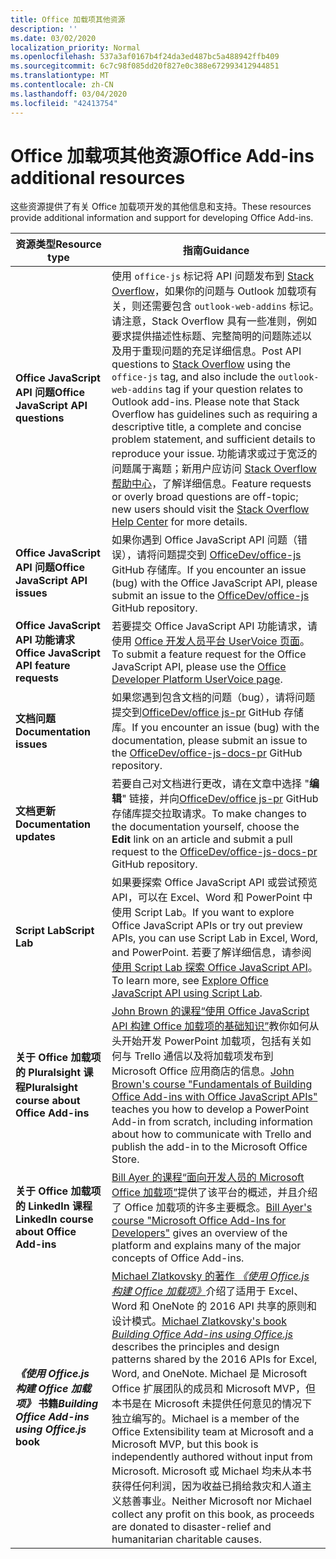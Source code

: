 ```yaml
---
title: Office 加载项其他资源
description: ''
ms.date: 03/02/2020
localization_priority: Normal
ms.openlocfilehash: 537a3af0167b4f24da3ed487bc5a488942ffb409
ms.sourcegitcommit: 6c7c98f085dd20f827e0c388e672993412944851
ms.translationtype: MT
ms.contentlocale: zh-CN
ms.lasthandoff: 03/04/2020
ms.locfileid: "42413754"
---
```

# <a name="office-add-ins-additional-resources"></a><span data-ttu-id="60e34-102">Office 加载项其他资源</span><span class="sxs-lookup"><span data-stu-id="60e34-102">Office Add-ins additional resources</span></span>

<span data-ttu-id="60e34-103">这些资源提供了有关 Office 加载项开发的其他信息和支持。</span><span class="sxs-lookup"><span data-stu-id="60e34-103">These resources provide additional information and support for developing Office Add-ins.</span></span>

|<span data-ttu-id="60e34-104">**资源类型**</span><span class="sxs-lookup"><span data-stu-id="60e34-104">**Resource type**</span></span>|<span data-ttu-id="60e34-105">**指南**</span><span class="sxs-lookup"><span data-stu-id="60e34-105">**Guidance**</span></span>|
|-----------------|------------|
|<span data-ttu-id="60e34-106">**Office JavaScript API 问题**</span><span class="sxs-lookup"><span data-stu-id="60e34-106">**Office JavaScript API questions**</span></span> | <span data-ttu-id="60e34-107">使用 `office-js` 标记将 API 问题发布到 [Stack Overflow](https://stackoverflow.com/questions/tagged/office-js)，如果你的问题与 Outlook 加载项有关，则还需要包含 `outlook-web-addins` 标记。请注意，Stack Overflow 具有一些准则，例如要求提供描述性标题、完整简明的问题陈述以及用于重现问题的充足详细信息。</span><span class="sxs-lookup"><span data-stu-id="60e34-107">Post API questions to [Stack Overflow](https://stackoverflow.com/questions/tagged/office-js) using the `office-js` tag, and also include the `outlook-web-addins` tag if your question relates to Outlook add-ins. Please note that Stack Overflow has guidelines such as requiring a descriptive title, a complete and concise problem statement, and sufficient details to reproduce your issue.</span></span> <span data-ttu-id="60e34-108">功能请求或过于宽泛的问题属于离题；新用户应访问 [Stack Overflow 帮助中心](https://stackoverflow.com/help/how-to-ask)，了解详细信息。</span><span class="sxs-lookup"><span data-stu-id="60e34-108">Feature requests or overly broad questions are off-topic; new users should visit the [Stack Overflow Help Center](https://stackoverflow.com/help/how-to-ask) for more details.</span></span>|
|<span data-ttu-id="60e34-109">**Office JavaScript API 问题**</span><span class="sxs-lookup"><span data-stu-id="60e34-109">**Office JavaScript API issues**</span></span>| <span data-ttu-id="60e34-110">如果你遇到 Office JavaScript API 问题（错误），请将问题提交到 <a href="https://github.com/officedev/office-js/issues" target="_blank">OfficeDev/office-js</a> GitHub 存储库。</span><span class="sxs-lookup"><span data-stu-id="60e34-110">If you encounter an issue (bug) with the Office JavaScript API, please submit an issue to the <a href="https://github.com/officedev/office-js/issues" target="_blank">OfficeDev/office-js</a> GitHub repository.</span></span>|
|<span data-ttu-id="60e34-111">**Office JavaScript API 功能请求**</span><span class="sxs-lookup"><span data-stu-id="60e34-111">**Office JavaScript API feature requests**</span></span>| <span data-ttu-id="60e34-112">若要提交 Office JavaScript API 功能请求，请使用 <a href="https://officespdev.uservoice.com/" target="_blank">Office 开发人员平台 UserVoice 页面</a>。</span><span class="sxs-lookup"><span data-stu-id="60e34-112">To submit a feature request for the Office JavaScript API, please use the <a href="https://officespdev.uservoice.com/" target="_blank">Office Developer Platform UserVoice page</a>.</span></span>|
|<span data-ttu-id="60e34-113">**文档问题**</span><span class="sxs-lookup"><span data-stu-id="60e34-113">**Documentation issues**</span></span>| <span data-ttu-id="60e34-114">如果您遇到包含文档的问题（bug），请将问题提交到<a href="https://github.com/officedev/office-js-docs-pr/issues" target="_blank">OfficeDev/office js-pr</a> GitHub 存储库。</span><span class="sxs-lookup"><span data-stu-id="60e34-114">If you encounter an issue (bug) with the documentation, please submit an issue to the <a href="https://github.com/officedev/office-js-docs-pr/issues" target="_blank">OfficeDev/office-js-docs-pr</a> GitHub repository.</span></span>|
|<span data-ttu-id="60e34-115">**文档更新**</span><span class="sxs-lookup"><span data-stu-id="60e34-115">**Documentation updates**</span></span>| <span data-ttu-id="60e34-116">若要自己对文档进行更改，请在文章中选择 "**编辑**" 链接，并向<a href="https://github.com/officedev/office-js-docs-pr" target="_blank">OfficeDev/office js-pr</a> GitHub 存储库提交拉取请求。</span><span class="sxs-lookup"><span data-stu-id="60e34-116">To make changes to the documentation yourself, choose the **Edit** link on an article and submit a pull request to the <a href="https://github.com/officedev/office-js-docs-pr" target="_blank">OfficeDev/office-js-docs-pr</a> GitHub repository.</span></span>|
|<span data-ttu-id="60e34-117">**Script Lab**</span><span class="sxs-lookup"><span data-stu-id="60e34-117">**Script Lab**</span></span>| <span data-ttu-id="60e34-118">如果要探索 Office JavaScript API 或尝试预览 API，可以在 Excel、Word 和 PowerPoint 中使用 Script Lab。</span><span class="sxs-lookup"><span data-stu-id="60e34-118">If you want to explore Office JavaScript APIs or try out preview APIs, you can use Script Lab in Excel, Word, and PowerPoint.</span></span> <span data-ttu-id="60e34-119">若要了解详细信息，请参阅[使用 Script Lab 探索 Office JavaScript API](../overview/explore-with-script-lab.md)。</span><span class="sxs-lookup"><span data-stu-id="60e34-119">To learn more, see [Explore Office JavaScript API using Script Lab](../overview/explore-with-script-lab.md).</span></span> |
|<span data-ttu-id="60e34-120">**关于 Office 加载项的 Pluralsight 课程**</span><span class="sxs-lookup"><span data-stu-id="60e34-120">**Pluralsight course about Office Add-ins**</span></span>| <span data-ttu-id="60e34-121"><a href="https://www.pluralsight.com/courses/build-office-addins-js-api" target="_blank">John Brown 的课程“使用 Office JavaScript API 构建 Office 加载项的基础知识”</a>教你如何从头开始开发 PowerPoint 加载项，包括有关如何与 Trello 通信以及将加载项发布到 Microsoft Office 应用商店的信息。</span><span class="sxs-lookup"><span data-stu-id="60e34-121"><a href="https://www.pluralsight.com/courses/build-office-addins-js-api" target="_blank">John Brown's course "Fundamentals of Building Office Add-ins with Office JavaScript APIs"</a> teaches you how to develop a PowerPoint Add-in from scratch, including information about how to communicate with Trello and publish the add-in to the Microsoft Office Store.</span></span>|
|<span data-ttu-id="60e34-122">**关于 Office 加载项的 LinkedIn 课程**</span><span class="sxs-lookup"><span data-stu-id="60e34-122">**LinkedIn course about Office Add-ins**</span></span>| <span data-ttu-id="60e34-123"><a href="https://www.linkedin.com/learning/microsoft-office-add-ins-for-developers/microsoft-office-add-ins?u=3322">Bill Ayer 的课程“面向开发人员的 Microsoft Office 加载项”</a>提供了该平台的概述，并且介绍了 Office 加载项的许多主要概念。</span><span class="sxs-lookup"><span data-stu-id="60e34-123"><a href="https://www.linkedin.com/learning/microsoft-office-add-ins-for-developers/microsoft-office-add-ins?u=3322">Bill Ayer's course "Microsoft Office Add-Ins for Developers"</a> gives an overview of the platform and explains many of the major concepts of Office Add-ins.</span></span>|
|<span data-ttu-id="60e34-124">***《使用 Office.js 构建 Office 加载项》* 书籍**</span><span class="sxs-lookup"><span data-stu-id="60e34-124">***Building Office Add-ins using Office.js* book**</span></span>| <span data-ttu-id="60e34-125"><a href="https://leanpub.com/buildingofficeaddins">Michael Zlatkovsky 的著作 *《使用 Office.js 构建 Office 加载项》*</a>介绍了适用于 Excel、Word 和 OneNote 的 2016 API 共享的原则和设计模式。</span><span class="sxs-lookup"><span data-stu-id="60e34-125"><a href="https://leanpub.com/buildingofficeaddins">Michael Zlatkovsky's book *Building Office Add-ins using Office.js*</a> describes the principles and design patterns shared by the 2016 APIs for Excel, Word, and OneNote.</span></span> <span data-ttu-id="60e34-126">Michael 是 Microsoft Office 扩展团队的成员和 Microsoft MVP，但本书是在 Microsoft 未提供任何意见的情况下独立编写的。</span><span class="sxs-lookup"><span data-stu-id="60e34-126">Michael is a member of the Office Extensibility team at Microsoft and a Microsoft MVP, but this book is independently authored without input from Microsoft.</span></span> <span data-ttu-id="60e34-127">Microsoft 或 Michael 均未从本书获得任何利润，因为收益已捐给救灾和人道主义慈善事业。</span><span class="sxs-lookup"><span data-stu-id="60e34-127">Neither Microsoft nor Michael collect any profit on this book, as proceeds are donated to disaster-relief and humanitarian charitable causes.</span></span>|
